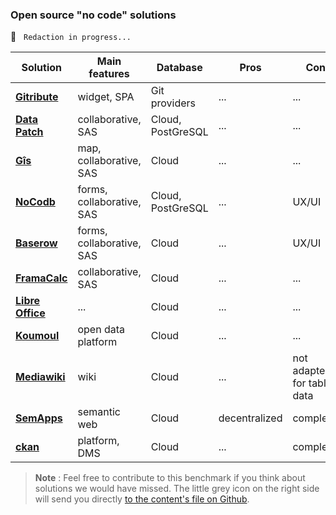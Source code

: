 ### Open source "no code" solutions

🚧  &nbsp; `Redaction in progress...`

| Solution                                                    | Main features | Database | Pros | Cons |
| ---                                                         | ---           | ---      | ---  | ---  |
| **[Gitribute   ](gittribute-docs.multi.coop)**              | widget, SPA | Git providers | ... | ... |
| **[Data Patch  ](https://gitlab.com/multi-coop/datapatch)** | collaborative, SAS | Cloud, PostGreSQL | ... | ... |
| **[Gîs         ](https://gxis.codeursenliberte.fr/)**       | map, collaborative, SAS | Cloud | ... | ... |
| **[NoCodb      ](https://www.nocodb.com/)**                 | forms, collaborative, SAS | Cloud, PostGreSQL | ... | UX/UI |
| **[Baserow     ](https://baserow.io/)**                     | forms, collaborative, SAS | Cloud | ... | UX/UI |
| **[FramaCalc   ](https://framacalc.org/abc/fr/)**           | collaborative, SAS | Cloud | ... | ... |
| **[Libre Office](https://www.libreoffice.org/)**            | ... | Cloud | ... | ... |
| **[Koumoul     ](https://koumoul.com/)**                    | open data platform | Cloud | ... | ... |
| **[Mediawiki   ](https://www.mediawiki.org/wiki/MediaWiki)**| wiki | Cloud | ... | not adapted for table data |
| **[SemApps     ](https://semapps.org/)**                    | semantic web | Cloud | decentralized | complexity |
| **[ckan        ](https://ckan.org/)**                       | platform, DMS | Cloud | ... | complexity |

> **Note** : Feel free to contribute to this benchmark if you think about solutions we would have missed. The little grey icon on the right side will send you directly [to the content's file on Github](https://github.com/multi-coop/gitribute-documentation-content/blob/main/texts/benchmark/benchmark-comparisons-open-en.md).

